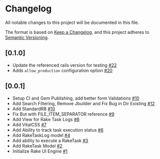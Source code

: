 # Changelog

All notable changes to this project will be documented in this file.

The format is based on [Keep a Changelog](https://keepachangelog.com/en/1.0.0/), and this project adheres to [Semantic Versioning](https://semver.org/spec/v2.0.0.html).

## [0.1.0]
* Update the referenced rails version for testing
  [#22](https://github.com/doximity/rake-ui/pull/22)
* Adds `allow_production` configuration option
  [#20](https://github.com/doximity/rake-ui/pull/20)

## [0.0.1]
* Setup CI and Gem Publishing, add better form Validations
  [#10](https://github.com/doximity/rake-ui/pull/10)
* Add Search Filtering, Remove Jbuilder and Fix Bug in Dir Existing
  [#12](https://github.com/doximity/rake-ui/pull/12)
* Add StandardRB
  [#10](https://github.com/doximity/rake-ui/pull/11)
* Fix But with FILE_ITEM_SEPARATOR reference
  [#9](https://github.com/doximity/rake-ui/pull/9)
* Add View for Rake Task Logs
  [#8](https://github.com/doximity/rake-ui/pull/8)
* Add VitalCSS
  [#7](https://github.com/doximity/rake-ui/pull/7)
* Add Ability to track task execution status
  [#6](https://github.com/doximity/rake-ui/pull/6)
* Add RakeTaskLog model
  [#4](https://github.com/doximity/rake-ui/pull/4)
* Add ability to execute a RakeTask
  [#3](https://github.com/doximity/rake-ui/pull/3)
* Add RakeTask Model
  [#2](https://github.com/doximity/rake-ui/pull/2)
* Initialize Rake UI Engine
  [#1](https://github.com/doximity/rake-ui/pull/1)
